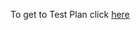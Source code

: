 To get to Test Plan click [here](https://myerauedu-my.sharepoint.com/:b:/g/personal/webbj31_my_erau_edu/EWyL6PXvch5Bid1jfY8ASnoByCsZd4VOF60ayCmxyNTRhA?e=sjlaNF)
